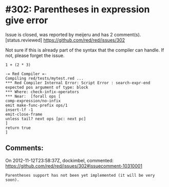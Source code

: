 
#302: Parentheses in expression give error
================================================================================
Issue is closed, was reported by meijeru and has 2 comment(s).
[status.reviewed]
<https://github.com/red/red/issues/302>

Not sure if this is already part of the syntax that the compiler can handle. If not, please forget the issue.

```
1 + (2 * 3)

-= Red Compiler =-
Compiling red/tests/mytest.red ...
*** Red Compiler Internal Error: Script Error : search-expr-end expected pos argument of type: block
*** Where: check-infix-operators
*** Near:  [forall ops [
comp-expression/no-infix
emit make-func-prefix ops/1
insert-lf -1
emit-close-frame
unless tail? next ops [pc: next pc]
]
return true
]
```



Comments:
--------------------------------------------------------------------------------

On 2012-11-12T23:58:37Z, dockimbel, commented:
<https://github.com/red/red/issues/302#issuecomment-10310001>

    Parentheses support has not been yet implemented (it will be very soon).

